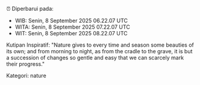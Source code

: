 ⏰ Diperbarui pada:
- WIB: Senin, 8 September 2025 06.22.07 UTC
- WITA: Senin, 8 September 2025 07.22.07 UTC
- WIT: Senin, 8 September 2025 08.22.07 UTC

Kutipan Inspiratif:
"Nature gives to every time and season some beauties of its own; and from morning to night, as from the cradle to the grave, it is but a succession of changes so gentle and easy that we can scarcely mark their progress."


Kategori: nature

